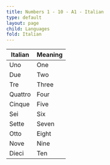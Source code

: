 ```yaml
---
title: Numbers 1 - 10 - A1 - Italian
type: default
layout: page
child: Languages
fold: Italian
---
```


| Italian | Meaning |
| ------- | ------- |
| Uno     | One     |
| Due     | Two     |
| Tre     | Three   |
| Quattro | Four    |
| Cinque  | Five    |
| Sei     | Six     |
| Sette   | Seven   |
| Otto    | Eight   |
| Nove    | Nine    |
| Dieci   | Ten     |
